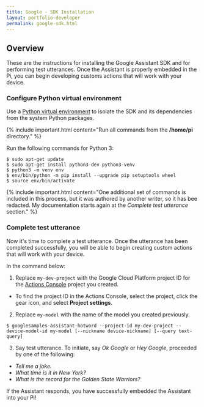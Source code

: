 ```yaml
---
title: Google - SDK Installation
layout: portfolio-developer
permalink: google-sdk.html
---
```


## Overview

These are the instructions for installing the Google Assistant SDK and for
performing test utterances. Once the Assistant is properly embedded in the
Pi, you can begin developing customs actions that will work with your device.

### Configure Python virtual environment

Use a [Python virtual environment](https://docs.python.org/3/library/venv.html)
to isolate the SDK and its dependencies from the system Python packages.

{% include important.html content="Run all commands from the <b>/home/pi</b> directory." %}

Run the following commands for Python 3:
```
$ sudo apt-get update
$ sudo apt-get install python3-dev python3-venv
$ python3 -m venv env
$ env/bin/python -m pip install --upgrade pip setuptools wheel
$ source env/bin/activate
```

{% include important.html content="One additional set of commands is included
in this process, but it was authored by another writer, so it has bee redacted.
My documentation starts again at the <i>Complete test utterance</i> section." %}

### Complete test utterance

Now it's time to complete a test utterance. Once the utterance has been
completed successfully, you will be able to begin creating custom actions that
will work with your device.

In the command below:

1. Replace `my-dev-project` with the Google Cloud Platform project ID for the
[Actions Console](https://console.actions.google.com/) project you created.
* To find the project ID in the Actions Console, select the project, click the
gear icon, and select <b>Project settings</b>.
2. Replace `my-model` with the name of the model you created previously.
```
$ googlesamples-assistant-hotword --project-id my-dev-project --device-model-id my-model [--nickname device-nickname] [--query text-query]
```
3. Say test utterance. To initiate, say <i>Ok Google</i> or <i>Hey Google</i>,
proceeded by one of the following:
* <i>Tell me a joke.</i>
* <i>What time is it in New York?</i>
* <i>What is the record for the Golden State Warriors?</i>

If the Assistant responds, you have successfully embedded the Assistant into
your Pi!
